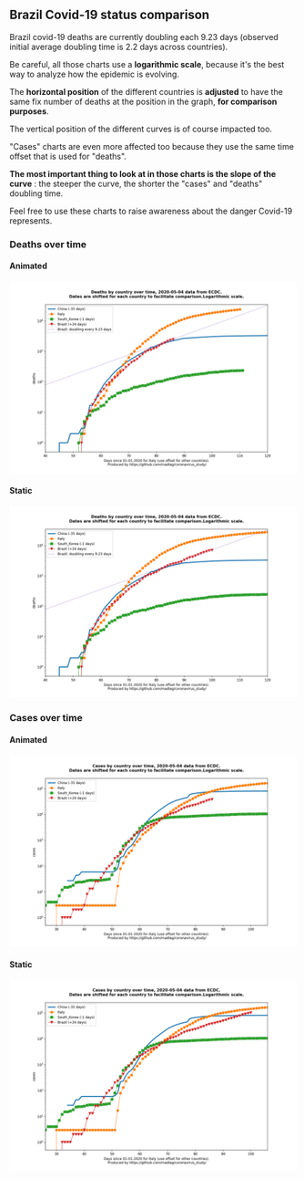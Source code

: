 ## Brazil Covid-19 status comparison 

Brazil covid-19 deaths are currently doubling each 9.23 days (observed initial average doubling time is 2.2 days across countries).



Be careful, all those charts use a **logarithmic scale**, because it's the best way to analyze how the epidemic is evolving.
 
The **horizontal position** of the different countries is **adjusted** to have the same fix number of deaths at the position in the graph, **for comparison purposes**.

The vertical position of the different curves is of course impacted too.

"Cases" charts are even more affected too because they use the same time offset that is used for "deaths".

**The most important thing to look at in those charts is the slope of the curve** : the steeper the curve, the shorter the "cases" and "deaths" doubling time.

Feel free to use these charts to raise awareness about the danger Covid-19 represents. 


 
### Deaths over time
 
#### Animated
![Brazil covid-19 deaths animated chart](https://raw.githubusercontent.com/madlag/coronavirus_study/master/notebooks/graphs/2020-05-04/countries/Brazil/2020-05-04_Brazil_deaths.gif "Brazil covid-19 deaths animated chart")   
 
#### Static
![Brazil covid-19 deaths static chart](https://raw.githubusercontent.com/madlag/coronavirus_study/master/notebooks/graphs/2020-05-04/countries/Brazil/2020-05-04_Brazil_deaths.png "Brazil covid-19 deaths static chart")   

 
### Cases over time
 
#### Animated
![Brazil covid-19 cases animated chart](https://raw.githubusercontent.com/madlag/coronavirus_study/master/notebooks/graphs/2020-05-04/countries/Brazil/2020-05-04_Brazil_cases.gif "Brazil covid-19 cases animated chart")   
 
#### Static
![Brazil covid-19 cases static chart](https://raw.githubusercontent.com/madlag/coronavirus_study/master/notebooks/graphs/2020-05-04/countries/Brazil/2020-05-04_Brazil_cases.png "Brazil covid-19 cases static chart")   

